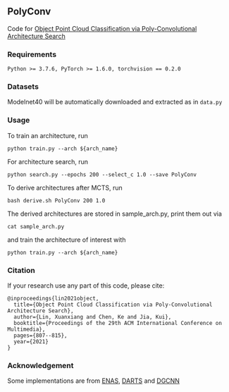 ## PolyConv
Code for [Object Point Cloud Classification via Poly-Convolutional Architecture Search](https://dl.acm.org/doi/10.1145/3474085.3475252)

### Requirements
```
Python >= 3.7.6, PyTorch >= 1.6.0, torchvision == 0.2.0
```
### Datasets

Modelnet40 will be automatically downloaded and extracted as in `data.py`

### Usage
To train an architecture, run
```
python train.py --arch ${arch_name}
```

For architecture search, run 
```
python search.py --epochs 200 --select_c 1.0 --save PolyConv
```

To derive architectures after MCTS, run 
```
bash derive.sh PolyConv 200 1.0
```

The derived architectures are stored in sample_arch.py, print them out via
```
cat sample_arch.py
```
and train the architecture of interest with
```
python train.py --arch ${arch_name}
```

### Citation
If your research use any part of this code, please cite:
```
@inproceedings{lin2021object,
  title={Object Point Cloud Classification via Poly-Convolutional Architecture Search},
  author={Lin, Xuanxiang and Chen, Ke and Jia, Kui},
  booktitle={Proceedings of the 29th ACM International Conference on Multimedia},
  pages={807--815},
  year={2021}
}
```

### Acknowledgement
Some implementations are from [ENAS](https://github.com/melodyguan/enas), [DARTS](https://github.com/quark0/darts) and [DGCNN](https://github.com/WangYueFt/dgcnn)
